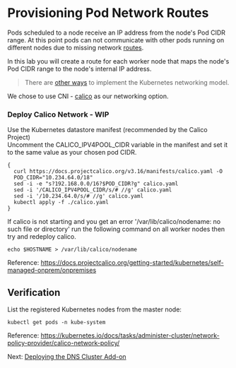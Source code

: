# Provisioning Pod Network Routes

Pods scheduled to a node receive an IP address from the node's Pod CIDR range. At this point pods can not communicate with other pods running on different nodes due to missing network [routes](https://cloud.google.com/compute/docs/vpc/routes).

In this lab you will create a route for each worker node that maps the node's Pod CIDR range to the node's internal IP address.

> There are [other ways](https://kubernetes.io/docs/concepts/cluster-administration/networking/#how-to-achieve-this) to implement the Kubernetes networking model.

We chose to use CNI - [calico](https://github.com/projectcalico/calico) as our networking option.

### Deploy Calico Network - WIP
Use the Kubernetes datastore manifest (recommended by the Calico Project)<br>
Uncomment the CALICO_IPV4POOL_CIDR variable in the manifest and set it to the same value as your chosen pod CIDR.
```
{
  curl https://docs.projectcalico.org/v3.16/manifests/calico.yaml -O
  POD_CIDR="10.234.64.0/18"
  sed -i -e "s?192.168.0.0/16?$POD_CIDR?g" calico.yaml
  sed -i '/CALICO_IPV4POOL_CIDR/s/# //g' calico.yaml
  sed -i '/10.234.64.0/s/# //g' calico.yaml
  kubectl apply -f ./calico.yaml  
}
```

If calico is not starting and you get an error '/var/lib/calico/nodename: no such file or directory' run the following command on all worker nodes then try and redeploy calico.
```
echo $HOSTNAME > /var/lib/calico/nodename
```

Reference: https://docs.projectcalico.org/getting-started/kubernetes/self-managed-onprem/onpremises

## Verification

List the registered Kubernetes nodes from the master node:

```
kubectl get pods -n kube-system
```
Reference: https://kubernetes.io/docs/tasks/administer-cluster/network-policy-provider/calico-network-policy/

Next: [Deploying the DNS Cluster Add-on](12-dns-addon.md)
